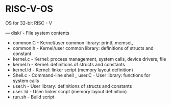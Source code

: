 # RISC-V-OS
OS for 32-bit RISC - V



— disk/ - File system contents
- common.C - Kernel/user common library: printf, memset,
- common.h - Kernel/user common library: definitions of structs and constant
- kernel.c - Kernel: process management, system calls, device drivers, file
- kernel.h - Kernel: definitions of structs and constants
- kernel.ld - Kernel: linker script (memory layout definition)
- Shell.c - Command-line shell
_ user.C - User library: functions for system calls
- user.h - User library: definitions of structs and constants
- user. ld - User: linker script (memory layout definition)
- run.sh - Build script
